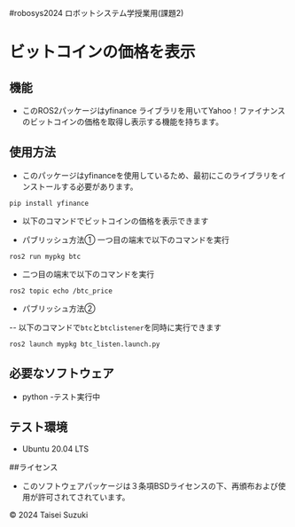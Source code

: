 #robosys2024
ロボットシステム学授業用(課題2)
# ビットコインの価格を表示

## 機能

- このROS2パッケージはyfinance ライブラリを用いてYahoo！ファイナンスのビットコインの価格を取得し表示する機能を持ちます。

## 使用方法
- このパッケージはyfinanceを使用しているため、最初にこのライブラリをインストールする必要があります。

```
pip install yfinance
```

- 以下のコマンドでビットコインの価格を表示できます

- パブリッシュ方法①
 一つ目の端末で以下のコマンドを実行

```
ros2 run mypkg btc
```

- 二つ目の端末で以下のコマンドを実行

```
ros2 topic echo /btc_price
```

- パブリッシュ方法②

-- 以下のコマンドで``btc``と``btclistener``を同時に実行できます

```
ros2 launch mypkg btc_listen.launch.py
```

## 必要なソフトウェア
- python
 -テスト実行中

## テスト環境
- Ubuntu 20.04 LTS

##ライセンス
- このソフトウェアパッケージは３条項BSDライセンスの下、再頒布および使用が許可されてされています。

© 2024 Taisei Suzuki
